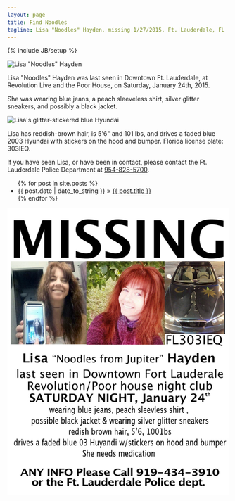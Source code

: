 ```yaml
---
layout: page
title: Find Noodles
tagline: Lisa "Noodles" Hayden, missing 1/27/2015, Ft. Lauderdale, FL
---
```

{% include JB/setup %}

<img src="/i/lisa-1x.jpg" class="oddimage" alt="Lisa &quot;Noodles&quot; Hayden" srcset="/i/lisa-1x.jpg, /i/lisa.jpg 2x" width="294" />

Lisa "Noodles" Hayden was last seen in Downtown Ft. Lauderdale, at Revolution Live and the Poor House, on Saturday, January 24th, 2015.

She was wearing blue jeans, a peach sleeveless shirt, silver glitter sneakers, and possibly a black jacket.

<img src="/i/hood-1x.jpg" class="evenimage" alt="Lisa's glitter-stickered blue Hyundai" srcset="/i/hood-1x.jpg, /i/hood.jpg 2x" width="320" />

Lisa has reddish-brown hair, is 5'6" and 101 lbs, and drives a faded blue 2003 Hyundai with stickers on the hood and bumper. Florida license plate: 303IEQ.

If you have seen Lisa, or have been in contact, please contact the Ft. Lauderdale Police Department at <a href="tel:954-828-5700">954-828-5700</a>.

<p class="clearfix"></p>

<ul class="posts">
  {% for post in site.posts %}
    <li><span>{{ post.date | date_to_string }}</span> &raquo; <a href="{{ BASE_PATH }}{{ post.url }}">{{ post.title }}</a></li>
  {% endfor %}
</ul>


<img src="/i/noodlesflyer.jpg" alt=" " style="max-width: 100%" />

<script src="/j/picturefill.min.js" async></script>




